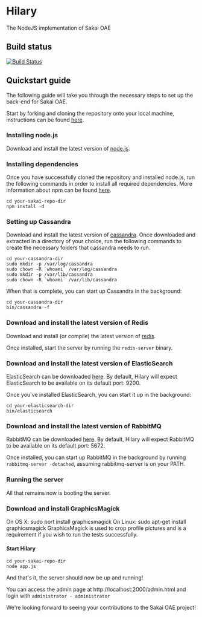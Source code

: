 # Hilary

The NodeJS implementation of Sakai OAE

## Build status
[![Build Status](https://travis-ci.org/sakaiproject/Hilary.png?branch=master)](https://travis-ci.org/sakaiproject/Hilary)

## Quickstart guide

The following guide will take you through the necessary steps to set up the back-end for Sakai OAE.

Start by forking and cloning the repository onto your local machine, instructions can be found [here](https://help.github.com/articles/fork-a-repo).

### Installing node.js

Download and install the latest version of [node.js](http://nodejs.org/).

### Installing dependencies

Once you have successfully cloned the repository and installed node.js, run the following commands in order to install all required dependencies.
More information about npm can be found [here](https://npmjs.org/).

```
cd your-sakai-repo-dir
npm install -d
```

### Setting up Cassandra

Download and install the latest version of [cassandra](http://cassandra.apache.org/).
Once downloaded and extracted in a directory of your choice, run the following commands to create the necessary folders that cassandra needs to run.

```
cd your-cassandra-dir
sudo mkdir -p /var/log/cassandra
sudo chown -R `whoami` /var/log/cassandra
sudo mkdir -p /var/lib/cassandra
sudo chown -R `whoami` /var/lib/cassandra
```

When that is complete, you can start up Cassandra in the background:

```
cd your-cassandra-dir
bin/cassandra -f
```

### Download and install the latest version of Redis

Download and install (or compile) the latest version of [redis](http://redis.io/download).

Once installed, start the server by running the `redis-server` binary.

### Download and install the latest version of ElasticSearch

ElasticSearch can be downloaded [here](http://www.elasticsearch.org/download/). By default, Hilary will expect ElasticSearch to be available on its default port: 9200.

Once you've installed ElasticSearch, you can start it up in the background:

```
cd your-elasticsearch-dir
bin/elasticsearch
```

### Download and install the latest version of RabbitMQ

RabbitMQ can be downloaded [here](http://www.rabbitmq.com/download.html). By default, Hilary will expect RabbitMQ to be available on its default port: 5672.

Once installed, you can start up RabbitMQ in the background by running `rabbitmq-server -detached`, assuming rabbitmq-server is on your PATH.

### Running the server

All that remains now is booting the server.

### Download and install GraphicsMagick
On OS X: sudo port install graphicsmagick
On Linux: sudo apt-get install graphicsmagick
GraphicsMagick is used to crop profile pictures and is a requirement if you wish to run the tests successfully.


#### Start Hilary

```
cd your-sakai-repo-dir
node app.js
```

And that's it, the server should now be up and running!

You can access the admin page at http://localhost:2000/admin.html and login with `administrator - administrator`

We're looking forward to seeing your contributions to the Sakai OAE project!
